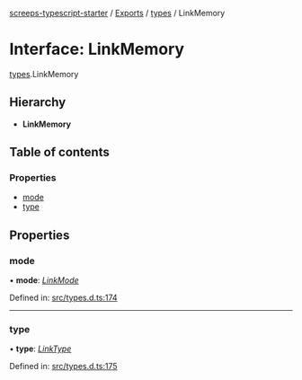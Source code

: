[screeps-typescript-starter](../README.md) / [Exports](../modules.md) / [types](../modules/types.md) / LinkMemory

# Interface: LinkMemory

[types](../modules/types.md).LinkMemory

## Hierarchy

* **LinkMemory**

## Table of contents

### Properties

- [mode](types.linkmemory.md#mode)
- [type](types.linkmemory.md#type)

## Properties

### mode

• **mode**: [*LinkMode*](../enums/types.linkmode.md)

Defined in: [src/types.d.ts:174](https://github.com/Baelyk/screeps/blob/9bfed96/src/types.d.ts#L174)

___

### type

• **type**: [*LinkType*](../enums/types.linktype.md)

Defined in: [src/types.d.ts:175](https://github.com/Baelyk/screeps/blob/9bfed96/src/types.d.ts#L175)

